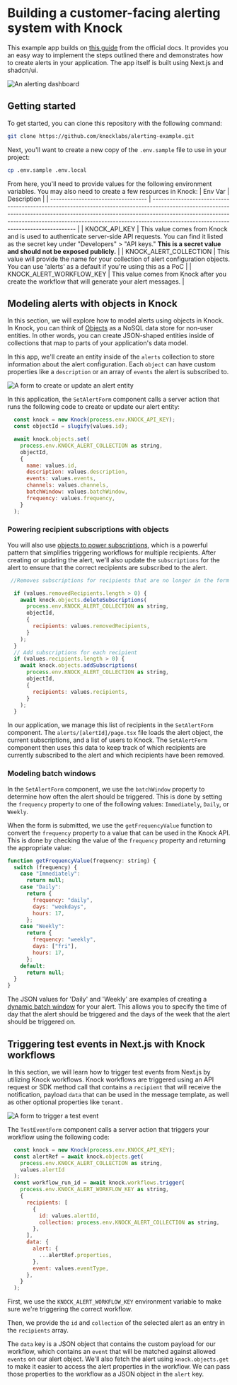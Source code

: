# Building a customer-facing alerting system with Knock

This example app builds on [this guide](https://docs.knock.app/guides/alerting) from the official docs. It provides you an easy way to implement the steps outlined there and demonstrates how to create alerts in your application. The app itself is built using Next.js and shadcn/ui.

![An alerting dashboard](./images/dashboard.png)

## Getting started

To get started, you can clone this repository with the following command:

```bash
git clone https://github.com/knocklabs/alerting-example.git
```

Next, you'll want to create a new copy of the `.env.sample` file to use in your project:

```bash
cp .env.sample .env.local
```

From here, you'll need to provide values for the following environment variables. You may also need to create a few resources in Knock:
| Env Var | Description |
| ---------------------------------- | --------------------------------------------------------------------------------------------------------------------------------------------------------------------------------------------------------------------------------------------------------------------------------------------- |
| KNOCK_API_KEY | This value comes from Knock and is used to authenticate server-side API requests. You can find it listed as the secret key under "Developers" > "API keys." **This is a secret value and should not be exposed publicly.** |
| KNOCK_ALERT_COLLECTION | This value will provide the name for your collection of alert configuration objects. You can use 'alerts' as a default if you're using this as a PoC |
| KNOCK_ALERT_WORKFLOW_KEY | This value comes from Knock after you create the workflow that will generate your alert messages. |

## Modeling alerts with objects in Knock

In this section, we will explore how to model alerts using objects in Knock. In Knock, you can think of [Objects](https://docs.knock.app/concepts/objects) as a NoSQL data store for non-user entities. In other words, you can create JSON-shaped entities inside of collections that map to parts of your application's data model.

In this app, we'll create an entity inside of the `alerts` collection to store information about the alert configuration. Each `object` can have custom properties like a `description` or an array of `events` the alert is subscribed to.

![A form to create or update an alert entity](./images/set-alert-form.png)

In this application, the `SetAlertForm` component calls a server action that runs the following code to create or update our alert entity:

```javascript
  const knock = new Knock(process.env.KNOCK_API_KEY);
  const objectId = slugify(values.id);

  await knock.objects.set(
    process.env.KNOCK_ALERT_COLLECTION as string,
    objectId,
    {
      name: values.id,
      description: values.description,
      events: values.events,
      channels: values.channels,
      batchWindow: values.batchWindow,
      frequency: values.frequency,
    }
  );
```

### Powering recipient subscriptions with objects

You will also use [objects to power subscriptions](https://docs.knock.app/concepts/objects#object-subscribers), which is a powerful pattern that simplifies triggering workflows for multiple recipients. After creating or updating the alert, we'll also update the `subscriptions` for the alert to ensure that the correct recipients are subscribed to the alert.

```javascript
 //Removes subscriptions for recipients that are no longer in the form

  if (values.removedRecipients.length > 0) {
    await knock.objects.deleteSubscriptions(
      process.env.KNOCK_ALERT_COLLECTION as string,
      objectId,
      {
        recipients: values.removedRecipients,
      }
    );
  }
  // Add subscriptions for each recipient
  if (values.recipients.length > 0) {
    await knock.objects.addSubscriptions(
      process.env.KNOCK_ALERT_COLLECTION as string,
      objectId,
      {
        recipients: values.recipients,
      }
    );
  }
```

In our application, we manage this list of recipients in the `SetAlertForm` component. The `alerts/[alertId]/page.tsx` file loads the alert object, the current subscriptions, and a list of users to Knock. The `SetAlertForm` component then uses this data to keep track of which recipients are currently subscribed to the alert and which recipients have been removed.

### Modeling batch windows

In the `SetAlertForm` component, we use the `batchWindow` property to determine how often the alert should be triggered. This is done by setting the `frequency` property to one of the following values: `Immediately`, `Daily`, or `Weekly`.

When the form is submitted, we use the `getFrequencyValue` function to convert the `frequency` property to a value that can be used in the Knock API. This is done by checking the value of the `frequency` property and returning the appropriate value:

```javascript
function getFrequencyValue(frequency: string) {
  switch (frequency) {
    case "Immediately":
      return null;
    case "Daily":
      return {
        frequency: "daily",
        days: "weekdays",
        hours: 17,
      };
    case "Weekly":
      return {
        frequency: "weekly",
        days: ["fri"],
        hours: 17,
      };
    default:
      return null;
  }
}
```

The JSON values for 'Daily' and 'Weekly' are examples of creating a [dynamic batch window](https://docs.knock.app/designing-workflows/batch-function#set-a-dynamic-batch-window-using-a-variable) for your alert. This allows you to specify the time of day that the alert should be triggered and the days of the week that the alert should be triggered on.

## Triggering test events in Next.js with Knock workflows

In this section, we will learn how to trigger test events from Next.js by utilizing Knock workflows. Knock workflows are triggered using an API request or SDK method call that contains a `recipient` that will receive the notification, payload `data` that can be used in the message template, as well as other optional properties like `tenant.`

![A form to trigger a test event](./images/test-event-form.png)

The `TestEventForm` component calls a server action that triggers your workflow using the following code:

```javascript
  const knock = new Knock(process.env.KNOCK_API_KEY);
  const alertRef = await knock.objects.get(
    process.env.KNOCK_ALERT_COLLECTION as string,
    values.alertId
  );
  const workflow_run_id = await knock.workflows.trigger(
    process.env.KNOCK_ALERT_WORKFLOW_KEY as string,
    {
      recipients: [
        {
          id: values.alertId,
          collection: process.env.KNOCK_ALERT_COLLECTION as string,
        },
      ],
      data: {
        alert: {
          ...alertRef.properties,
        },
        event: values.eventType,
      },
    }
  );
```

First, we use the `KNOCK_ALERT_WORKFLOW_KEY` environment variable to make sure we're triggering the correct workflow.

Then, we provide the `id` and `collection` of the selected alert as an entry in the `recipients` array.

The `data` key is a JSON object that contains the custom payload for our workflow, which contains an `event` that will be matched against allowed `events` on our alert object. We'll also fetch the alert using `knock.objects.get` to make it easier to access the alert properties in the workflow. We can pass those properties to the workflow as a JSON object in the `alert` key.
